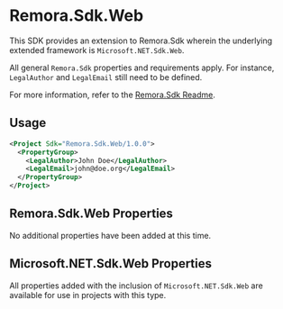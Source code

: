 # Remora.Sdk.Web

This SDK provides an extension to Remora.Sdk wherein the underlying extended framework is `Microsoft.NET.Sdk.Web`.

All general `Remora.Sdk` properties and requirements apply. For instance, `LegalAuthor` and `LegalEmail` still need to
be defined.

For more information, refer to the [Remora.Sdk Readme](../Remora.Sdk/Readme.md).

## Usage

```xml
<Project Sdk="Remora.Sdk.Web/1.0.0">
  <PropertyGroup>
    <LegalAuthor>John Doe</LegalAuthor>
    <LegalEmail>john@doe.org</LegalEmail>
  </PropertyGroup>
</Project>
```

## Remora.Sdk.Web Properties

No additional properties have been added at this time.

## Microsoft.NET.Sdk.Web Properties

All properties added with the inclusion of `Microsoft.NET.Sdk.Web` are available for use in projects with this type.